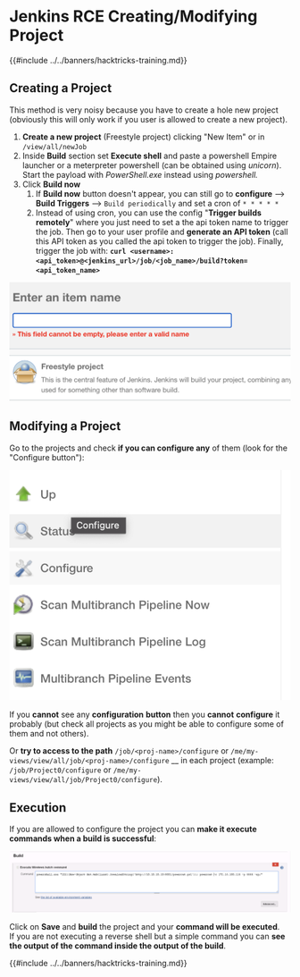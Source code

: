 # Jenkins RCE Creating/Modifying Project

{{#include ../../banners/hacktricks-training.md}}

## Creating a Project

This method is very noisy because you have to create a hole new project (obviously this will only work if you user is allowed to create a new project).

1. **Create a new project** (Freestyle project) clicking "New Item" or in `/view/all/newJob`
2. Inside **Build** section set **Execute shell** and paste a powershell Empire launcher or a meterpreter powershell (can be obtained using _unicorn_). Start the payload with _PowerShell.exe_ instead using _powershell._
3. Click **Build now**
   1. If **Build now** button doesn't appear, you can still go to **configure** --> **Build Triggers** --> `Build periodically` and set a cron of `* * * * *`
   2. Instead of using cron, you can use the config "**Trigger builds remotely**" where you just need to set a the api token name to trigger the job. Then go to your user profile and **generate an API token** (call this API token as you called the api token to trigger the job). Finally, trigger the job with: **`curl <username>:<api_token>@<jenkins_url>/job/<job_name>/build?token=<api_token_name>`**

![](<../../images/image (165).png>)

## Modifying a Project

Go to the projects and check **if you can configure any** of them (look for the "Configure button"):

![](<../../images/image (265).png>)

If you **cannot** see any **configuration** **button** then you **cannot** **configure** it probably (but check all projects as you might be able to configure some of them and not others).

Or **try to access to the path** `/job/<proj-name>/configure` or `/me/my-views/view/all/job/<proj-name>/configure` \_\_ in each project (example: `/job/Project0/configure` or `/me/my-views/view/all/job/Project0/configure`).

## Execution

If you are allowed to configure the project you can **make it execute commands when a build is successful**:

![](<../../images/image (98).png>)

Click on **Save** and **build** the project and your **command will be executed**.\
If you are not executing a reverse shell but a simple command you can **see the output of the command inside the output of the build**.

{{#include ../../banners/hacktricks-training.md}}



